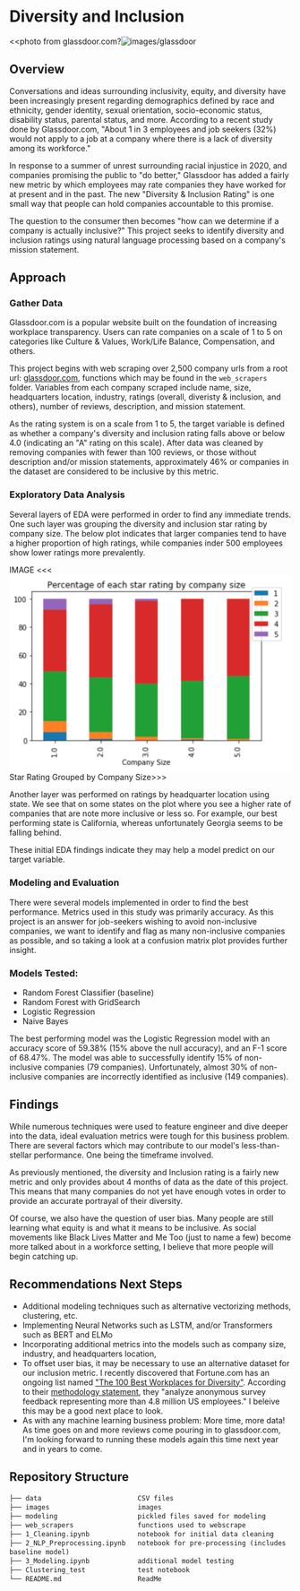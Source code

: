 <h1 id="toc_0">Diversity and Inclusion</h1>

<p>&lt;&lt;photo from glassdoor.com?<img src="images/glassdoor_header" alt="images/glassdoor"></p>

<h2 id="toc_1">Overview</h2>

<p>Conversations and ideas surrounding inclusivity, equity, and diversity have been increasingly present regarding demographics defined by race and ethnicity, gender identity, sexual orientation, socio-economic status, disability status, parental status, and more. According to a recent study done by Glassdoor.com, &quot;About 1 in 3 employees and job seekers (32%) would not apply to a job at a company where there is a lack of diversity among its workforce.&quot;</p>

<p>In response to a summer of unrest surrounding racial injustice in 2020, and companies promising the public to &quot;do better,&quot;  Glassdoor has added a fairly new metric by which employees may rate companies they have worked for at present and in the past. The new &quot;Diversity &amp; Inclusion Rating&quot; is one small way that people can hold companies accountable to this promise.</p>

<p>The question to the consumer then becomes &quot;how can we determine if a company is actually inclusive?&quot; This project seeks to identify diversity and inclusion ratings using natural language processing based on a company&#39;s mission statement.</p>

<h2 id="toc_2">Approach</h2>

<h3 id="toc_3">Gather Data</h3>

<p>Glassdoor.com is a popular website built on the foundation of increasing workplace transparency. Users can rate companies on a scale of 1 to 5 on categories like Culture &amp; Values, Work/Life Balance, Compensation, and others.</p>

<p>This project begins with web scraping over 2,500 company urls from a root url: <a href="https://www.glassdoor.com/Explore/browse-companies.htm?overall_rating_low=0&amp;page=1&amp;isHiringSurge=0">glassdoor.com</a>, functions which may be found in the <code>web_scrapers</code> folder. Variables from each company scraped include name, size, headquarters location, industry, ratings (overall, diveristy &amp; inclusion, and others), number of reviews, description, and mission statement.</p>

<p>As the rating system is on a scale from 1 to 5, the target variable is defined as whether a company&#39;s diversity and inclusion rating falls above or below 4.0 (indicating an &quot;A&quot; rating on this scale). After data was cleaned by removing companies with fewer than 100 reviews, or those without description and/or mission statements, approximately 46% or companies in the dataset are considered to be inclusive by this metric.</p>

<h3 id="toc_4">Exploratory Data Analysis</h3>

<p>Several layers of EDA were performed in order to find any immediate trends. One such layer was grouping the diversity and inclusion star rating by company size. The below plot indicates that larger companies tend to have a higher proportion of high ratings, while companies inder 500 employees show lower ratings more prevalently.</p>

<p>IMAGE &lt;&lt;&lt;<img src="images/Star_rating_by_size.png" alt="">Star Rating Grouped by Company Size&gt;&gt;&gt;</p>

<p>Another layer was performed on ratings by headquarter location using state. We see that on some states on the plot where you see a higher rate of companies that are note more inclusive or less so. For example, our best performing state is California, whereas unfortunately Georgia seems to be falling behind.</p>

<p>These initial EDA findings indicate they may help a model predict on our target variable.</p>

<h3 id="toc_5">Modeling and Evaluation</h3>

<p>There were several models implemented in order to find the best performance. Metrics used in this study was primarily accuracy. As this project is an answer for job-seekers wishing to avoid non-inclusive companies, we want to identify and flag as many non-inclusive companies as possible, and so taking a look at a confusion matrix plot provides further insight. </p>

<h3 id="toc_6">Models Tested:</h3>

<ul>
<li>Random Forest Classifier (baseline)</li>
<li>Random Forest with GridSearch</li>
<li>Logistic Regression</li>
<li>Naive Bayes</li>
</ul>

<p>The best performing model was the Logistic Regression model with an accuracy score of 59.38% (15% above the null accuracy), and an F-1 score of 68.47%. The model was able to successfully identify 15% of non-inclusive companies (79 companies). Unfortunately, almost 30% of non-inclusive companies are incorrectly identified as inclusive (149 companies).</p>

<h2 id="toc_7">Findings</h2>

<p>While numerous techniques were used to feature engineer and dive deeper into the data, ideal evaluation metrics were tough for this business problem. There are several factors which may contribute to our model&#39;s less-than-stellar performance. One being the timeframe involved. </p>

<p>As previously mentioned, the diversity and Inclusion rating is a fairly new metric and only provides about 4 months of data as the date of this project. This means that many companies do not yet have enough votes in order to provide an accurate portrayal of their diversity.</p>

<p>Of course, we also have the question of user bias. Many people are still learning what equity is and what it means to be inclusive. As social movements like Black Lives Matter and Me Too (just to name a few) become more talked about in a workforce setting, I believe that more people will begin catching up.</p>

<h2 id="toc_8">Recommendations Next Steps</h2>

<ul>
<li>Additional modeling techniques such as alternative vectorizing methods, clustering, etc.</li>
<li>Implementing Neural Networks such as LSTM, and/or Transformers such as BERT and ELMo</li>
<li>Incorporating additional metrics into the models such as company size, industry, and headquarters location,</li>
<li>To offset user bias, it may be necessary to use an alternative dataset for our inclusion metric. I recently discovered that Fortune.com has an ongoing list named <a href="https://fortune.com/best-workplaces-for-diversity/">&quot;The 100 Best Workplaces for Diversity&quot;</a>. According to their <a href="https://fortune.com/franchise-list-page/best-workplaces-diversity-methodology-2019/">methodology statement</a>, they &quot;analyze anonymous survey feedback representing more than 4.8 million US employees.&quot; I beleive this may be a good next place to look.</li>
<li>As with any machine learning business problem: More time, more data! As time goes on and more reviews come pouring in to glassdoor.com, I&#39;m looking forward to running these models again this time next year and in years to come.</li>
</ul>

<h2 id="toc_9">Repository Structure</h2>

<div><pre><code class="language-none">├── data                        CSV files
├── images                      images    
├── modeling                    pickled files saved for modeling
├── web_scrapers                functions used to webscrape
├── 1_Cleaning.ipynb            notebook for initial data cleaning
├── 2_NLP_Preprocessing.ipynb   notebook for pre-processing (includes baseline model)
├── 3_Modeling.ipynb            additional model testing
├── Clustering_test             test notebook
└── README.md                   ReadMe</code></pre></div>
